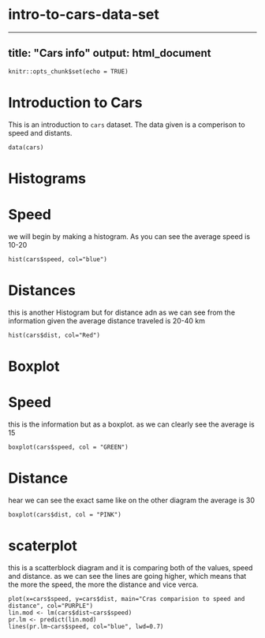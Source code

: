 # intro-to-cars-data-set
---
title: "Cars info"
output: html_document
---

```{r setup, include=FALSE}
knitr::opts_chunk$set(echo = TRUE)
```

# Introduction to Cars
This is an introduction to `cars` dataset. The data given is a comperison to speed and distants.

```data.set=cars
data(cars)
```

# Histograms

# Speed

we will begin by making a histogram. As you can see the average speed is 10-20
```{r}
hist(cars$speed, col="blue")
```

# Distances
this is another Histogram but for distance adn as we can see from the information given the average distance traveled is 20-40 km
```{r}
hist(cars$dist, col="Red")
```
# Boxplot

# Speed
this is the information but as a boxplot. as we can clearly see the average is 15
```{r}
boxplot(cars$speed, col = "GREEN")
```
# Distance
hear we can see the exact same like on the other diagram the average is 30
```{r}
boxplot(cars$dist, col = "PINK")
```
# scaterplot
this is a scatterblock diagram and it is comparing both of the values, speed and distance. as we can see the lines are going higher, which means that the more the speed, the more the distance and vice verca. 

```{r}
plot(x=cars$speed, y=cars$dist, main="Cras comparision to speed and distance", col="PURPLE")
lin.mod <- lm(cars$dist~cars$speed)
pr.lm <- predict(lin.mod)
lines(pr.lm~cars$speed, col="blue", lwd=0.7)
```
